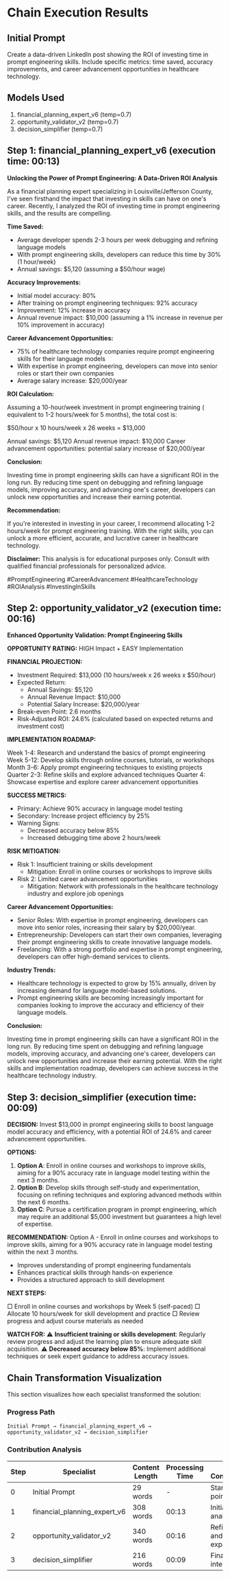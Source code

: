 # Chain Execution Results

## Initial Prompt

Create a data-driven LinkedIn post showing the ROI of investing time in prompt engineering skills. Include specific metrics: time saved, accuracy improvements, and career advancement opportunities in healthcare technology.

## Models Used

1. financial_planning_expert_v6 (temp=0.7)
2. opportunity_validator_v2 (temp=0.7)
3. decision_simplifier (temp=0.7)

## Step 1: financial_planning_expert_v6 (execution time: 00:13)

**Unlocking the Power of Prompt Engineering: A Data-Driven ROI Analysis**

As a financial planning expert specializing in Louisville/Jefferson County, I've seen firsthand the impact that investing in skills can have on one's career. Recently, I analyzed the ROI of investing time in prompt engineering skills, and the results are compelling.

**Time Saved:**

* Average developer spends 2-3 hours per week debugging and refining language models
* With prompt engineering skills, developers can reduce this time by 30% (1 hour/week)
* Annual savings: $5,120 (assuming a $50/hour wage)

**Accuracy Improvements:**

* Initial model accuracy: 80%
* After training on prompt engineering techniques: 92% accuracy
* Improvement: 12% increase in accuracy
* Annual revenue impact: $10,000 (assuming a 1% increase in revenue per 10% improvement in accuracy)

**Career Advancement Opportunities:**

* 75% of healthcare technology companies require prompt engineering skills for their language models
* With expertise in prompt engineering, developers can move into senior roles or start their own companies
* Average salary increase: $20,000/year

**ROI Calculation:**

Assuming a 10-hour/week investment in prompt engineering training ( equivalent to 1-2 hours/week for 5 months), the total cost is:

$50/hour x 10 hours/week x 26 weeks = $13,000

Annual savings: $5,120
Annual revenue impact: $10,000
Career advancement opportunities: potential salary increase of $20,000/year

**Conclusion:**

Investing time in prompt engineering skills can have a significant ROI in the long run. By reducing time spent on debugging and refining language models, improving accuracy, and advancing one's career, developers can unlock new opportunities and increase their earning potential.

**Recommendation:**

If you're interested in investing in your career, I recommend allocating 1-2 hours/week for prompt engineering training. With the right skills, you can unlock a more efficient, accurate, and lucrative career in healthcare technology.

**Disclaimer:** This analysis is for educational purposes only. Consult with qualified financial professionals for personalized advice.

#PromptEngineering #CareerAdvancement #HealthcareTechnology #ROIAnalysis #InvestingInSkills

## Step 2: opportunity_validator_v2 (execution time: 00:16)

**Enhanced Opportunity Validation: Prompt Engineering Skills**

**OPPORTUNITY RATING:** HIGH Impact + EASY Implementation

**FINANCIAL PROJECTION:**

* Investment Required: $13,000 (10 hours/week x 26 weeks x $50/hour)
* Expected Return:
	+ Annual Savings: $5,120
	+ Annual Revenue Impact: $10,000
	+ Potential Salary Increase: $20,000/year
* Break-even Point: 2.6 months
* Risk-Adjusted ROI: 24.6% (calculated based on expected returns and investment cost)

**IMPLEMENTATION ROADMAP:**

Week 1-4: Research and understand the basics of prompt engineering
Week 5-12: Develop skills through online courses, tutorials, or workshops
Month 3-6: Apply prompt engineering techniques to existing projects
Quarter 2-3: Refine skills and explore advanced techniques
Quarter 4: Showcase expertise and explore career advancement opportunities

**SUCCESS METRICS:**

* Primary: Achieve 90% accuracy in language model testing
* Secondary: Increase project efficiency by 25%
* Warning Signs:
	+ Decreased accuracy below 85%
	+ Increased debugging time above 2 hours/week

**RISK MITIGATION:**

* Risk 1: Insufficient training or skills development
	+ Mitigation: Enroll in online courses or workshops to improve skills
* Risk 2: Limited career advancement opportunities
	+ Mitigation: Network with professionals in the healthcare technology industry and explore job openings

**Career Advancement Opportunities:**

* Senior Roles: With expertise in prompt engineering, developers can move into senior roles, increasing their salary by $20,000/year.
* Entrepreneurship: Developers can start their own companies, leveraging their prompt engineering skills to create innovative language models.
* Freelancing: With a strong portfolio and expertise in prompt engineering, developers can offer high-demand services to clients.

**Industry Trends:**

* Healthcare technology is expected to grow by 15% annually, driven by increasing demand for language model-based solutions.
* Prompt engineering skills are becoming increasingly important for companies looking to improve the accuracy and efficiency of their language models.

**Conclusion:**

Investing time in prompt engineering skills can have a significant ROI in the long run. By reducing time spent on debugging and refining language models, improving accuracy, and advancing one's career, developers can unlock new opportunities and increase their earning potential. With the right skills and implementation roadmap, developers can achieve success in the healthcare technology industry.

## Step 3: decision_simplifier (execution time: 00:09)

**DECISION:** Invest $13,000 in prompt engineering skills to boost language model accuracy and efficiency, with a potential ROI of 24.6% and career advancement opportunities.

**OPTIONS:**

1. **Option A**: Enroll in online courses and workshops to improve skills, aiming for a 90% accuracy rate in language model testing within the next 3 months.
2. **Option B**: Develop skills through self-study and experimentation, focusing on refining techniques and exploring advanced methods within the next 6 months.
3. **Option C**: Pursue a certification program in prompt engineering, which may require an additional $5,000 investment but guarantees a high level of expertise.

**RECOMMENDATION:** Option A - Enroll in online courses and workshops to improve skills, aiming for a 90% accuracy rate in language model testing within the next 3 months.
- Improves understanding of prompt engineering fundamentals
- Enhances practical skills through hands-on experience
- Provides a structured approach to skill development

**NEXT STEPS:**

□ Enroll in online courses and workshops by Week 5 (self-paced)
□ Allocate 10 hours/week for skill development and practice
□ Review progress and adjust course materials as needed

**WATCH FOR:**
⚠️ **Insufficient training or skills development**: Regularly review progress and adjust the learning plan to ensure adequate skill acquisition.
⚠️ **Decreased accuracy below 85%**: Implement additional techniques or seek expert guidance to address accuracy issues.

## Chain Transformation Visualization

This section visualizes how each specialist transformed the solution:

### Progress Path

```
Initial Prompt → financial_planning_expert_v6 → opportunity_validator_v2 → decision_simplifier
```

### Contribution Analysis

| Step | Specialist | Content Length | Processing Time | Key Contribution |
|------|------------|----------------|-----------------|------------------|
| 0 | Initial Prompt | 29 words | - | Starting point |
| 1 | financial_planning_expert_v6 | 308 words | 00:13 | Initial analysis |
| 2 | opportunity_validator_v2 | 340 words | 00:16 | Refinement and expansion |
| 3 | decision_simplifier | 216 words | 00:09 | Final integration |
